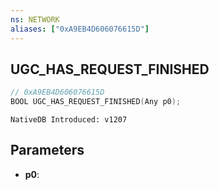 ```yaml
---
ns: NETWORK
aliases: ["0xA9EB4D606076615D"]
---
```

## UGC_HAS_REQUEST_FINISHED

```c
// 0xA9EB4D606076615D
BOOL UGC_HAS_REQUEST_FINISHED(Any p0);
```

```
NativeDB Introduced: v1207
```

## Parameters
* **p0**:
